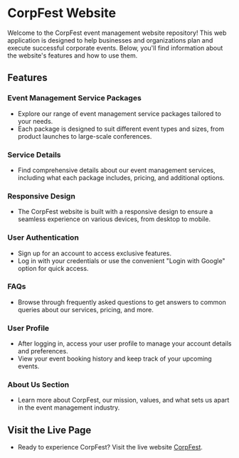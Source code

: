 # CorpFest Website

Welcome to the CorpFest event management website repository! This web application is designed to help businesses and organizations plan and execute successful corporate events. Below, you'll find information about the website's features and how to use them.

## Features

### Event Management Service Packages

- Explore our range of event management service packages tailored to your needs.
- Each package is designed to suit different event types and sizes, from product launches to large-scale conferences.

### Service Details

- Find comprehensive details about our event management services, including what each package includes, pricing, and additional options.

### Responsive Design

- The CorpFest website is built with a responsive design to ensure a seamless experience on various devices, from desktop to mobile.

### User Authentication

- Sign up for an account to access exclusive features.
- Log in with your credentials or use the convenient "Login with Google" option for quick access.

### FAQs

- Browse through frequently asked questions to get answers to common queries about our services, pricing, and more.

### User Profile

- After logging in, access your user profile to manage your account details and preferences.
- View your event booking history and keep track of your upcoming events.

### About Us Section

- Learn more about CorpFest, our mission, values, and what sets us apart in the event management industry.

## Visit the Live Page

- Ready to experience CorpFest? Visit the live website [CorpFest](#insert-live-link).
